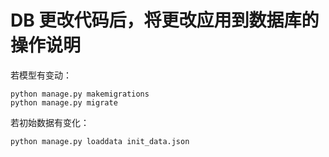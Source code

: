 # DB 更改代码后，将更改应用到数据库的操作说明
若模型有变动：

	python manage.py makemigrations
	python manage.py migrate

若初始数据有变化：

	python manage.py loaddata init_data.json

